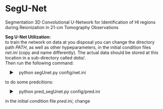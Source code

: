 # SegU-Net
Segmentation 3D Convolutional U-Network for Identification of HI regions during Reionization in 21-cm Tomography Observations

<b>Seg U-Net Utilization:</b></br>
to train the network on data at you disposal you can change the directory path <i>PATH</i>, as well as other hypeparameters, in the initial condition files <i>net.ini</i> (copy and name differently). The actual data should be stored at this location in a sub-directory called <i>data/</i>.
</br>Then run the following command:</br>

&emsp;&#9654;&emsp; python segUnet.py config/net.ini

to do some predcitions:

&emsp;&#9654;&emsp; python pred_segUnet.py config/pred.ini

in the initial condition file <i>pred.ini</i>, change 

